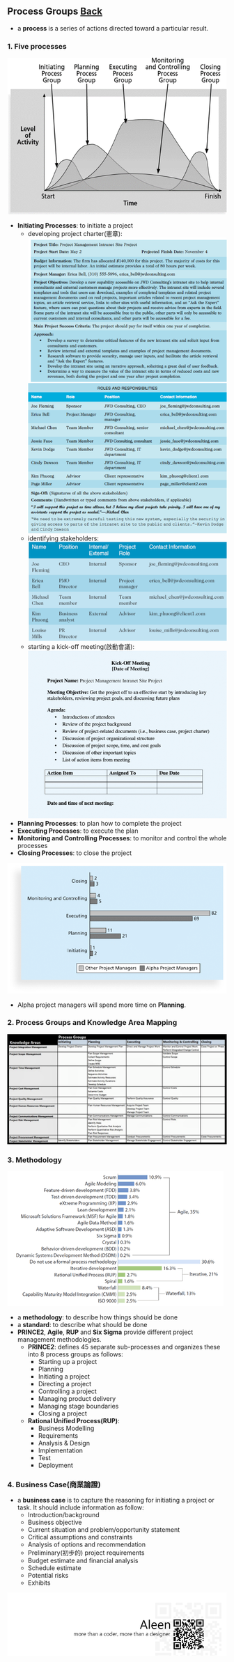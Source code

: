 ## Process Groups	[Back](./../projectManagement.md)

- a **process** is a series of actions directed toward a particular result.

### 1. Five processes

<img src="./5processes.png">

- **Initiating Processes**: to initiate a project
    - developing project charter(憲章): <img src="./project_charter1.png"> <img src="./project_charter2.png">
    - identifying stakeholders: <img src="./stakeholder_register.png">
    - starting a kick-off meeting(啟動會議): <img src="./kick_off_agenda.png">
- **Planning Processes**: to plan how to complete the project
- **Executing Processes**: to execute the plan
- **Monitoring and Controlling Processes**: to monitor and control the whole processes
- **Closing Processes**: to close the project

<img src="./time.png">

- Alpha project managers will spend more time on **Planning**.

### 2. Process Groups and Knowledge Area Mapping

<img src="./map.png">

### 3. Methodology

<img src="./methodology.png">

- a **methodology**: to describe how things should be done
- a **standard**: to describe what should be done
- **PRINCE2**, **Agile**, **RUP** and **Six Sigma** provide different project management methodologies.
    - **PRINCE2**: defines 45 separate sub-processes and organizes these into 8 process groups as follows:
        - Starting up a project
        - Planning
        - Initiating a project
        - Directing a project
        - Controlling a project
        - Managing product delivery
        - Managing stage boundaries
        - Closing a project
    - **Rational Unified Process(RUP)**:
        - Business Modelling
        - Requirements
        - Analysis & Design
        - Implementation
        - Test
        - Deployment

### 4. Business Case(商業論證)

- a **business case** is to capture the reasoning for initiating a project or task. It should include information as follow:
    - Introduction/background
    - Business objective
    - Current situation and problem/opportunity statement
    - Critical assumptions and constraints
    - Analysis of options and recommendation
    - Preliminary(初步的) project requirements
    - Budget estimate and financial analysis
    - Schedule estimate
    - Potential risks
    - Exhibits


<a href="http://aleen42.github.io/" target="_blank" ><img src="./../../pic/tail.gif"></a>
